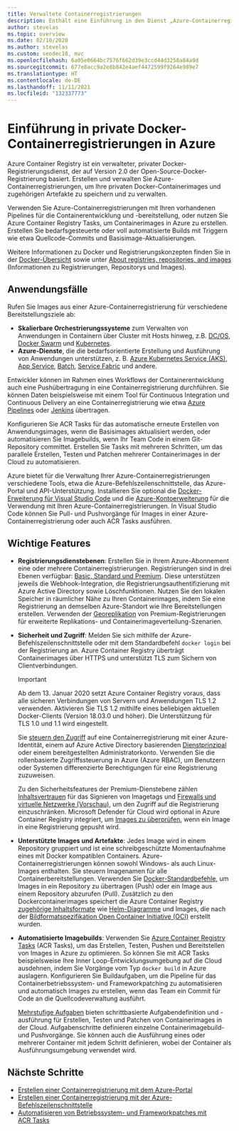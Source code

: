 ```yaml
---
title: Verwaltete Containerregistrierungen
description: Enthält eine Einführung in den Dienst „Azure-Containerregistrierung“ und die Bereitstellung von cloudbasierten, verwalteten, privaten Docker-Registrierungen.
author: stevelas
ms.topic: overview
ms.date: 02/10/2020
ms.author: stevelas
ms.custom: seodec18, mvc
ms.openlocfilehash: 6a05e0664bc7576f662d39e3ccd44d3258a84a9d
ms.sourcegitcommit: 677e8acc9a2e8b842e4aef4472599f9264e989e7
ms.translationtype: HT
ms.contentlocale: de-DE
ms.lasthandoff: 11/11/2021
ms.locfileid: "132337773"
---
```

# <a name="introduction-to-private-docker-container-registries-in-azure"></a>Einführung in private Docker-Containerregistrierungen in Azure

Azure Container Registry ist ein verwalteter, privater Docker-Registrierungsdienst, der auf Version 2.0 der Open-Source-Docker-Registrierung basiert. Erstellen und verwalten Sie Azure-Containerregistrierungen, um Ihre privaten Docker-Containerimages und zugehörigen Artefakte zu speichern und zu verwalten.

Verwenden Sie Azure-Containerregistrierungen mit Ihren vorhandenen Pipelines für die Containerentwicklung und -bereitstellung, oder nutzen Sie Azure Container Registry Tasks, um Containerimages in Azure zu erstellen. Erstellen Sie bedarfsgesteuerte oder voll automatisierte Builds mit Triggern wie etwa Quellcode-Commits und Basisimage-Aktualisierungen.

Weitere Informationen zu Docker und Registrierungskonzepten finden Sie in der [Docker-Übersicht](https://docs.docker.com/engine/docker-overview/) sowie unter [About registries, repositories, and images](container-registry-concepts.md) (Informationen zu Registrierungen, Repositorys und Images).

## <a name="use-cases"></a>Anwendungsfälle

Rufen Sie Images aus einer Azure-Containerregistrierung für verschiedene Bereitstellungsziele ab:

* **Skalierbare Orchestrierungssysteme** zum Verwalten von Anwendungen in Containern über Cluster mit Hosts hinweg, z.B. [DC/OS](https://kubernetes.io/docs/), [Docker Swarm](https://docs.mesosphere.com/) und [Kubernetes](https://docs.docker.com/get-started/swarm-deploy/).
* **Azure-Dienste**, die die bedarfsorientierte Erstellung und Ausführung von Anwendungen unterstützen, z. B. [Azure Kubernetes Service (AKS)](../aks/index.yml), [App Service](../app-service/index.yml), [Batch](../batch/index.yml), [Service Fabric](../service-fabric/index.yml) und andere.

Entwickler können im Rahmen eines Workflows der Containerentwicklung auch eine Pushübertragung in eine Containerregistrierung durchführen. Sie können Daten beispielsweise mit einem Tool für Continuous Integration und Continuous Delivery an eine Containerregistrierung wie etwa [Azure Pipelines](/azure/devops/pipelines/ecosystems/containers/acr-template) oder [Jenkins](https://jenkins.io/) übertragen.

Konfigurieren Sie ACR Tasks für das automatische erneute Erstellen von Anwendungsimages, wenn die Basisimages aktualisiert werden, oder automatisieren Sie Imagebuilds, wenn Ihr Team Code in einem Git-Repository committet. Erstellen Sie Tasks mit mehreren Schritten, um das parallele Erstellen, Testen und Patchen mehrerer Containerimages in der Cloud zu automatisieren.

Azure bietet für die Verwaltung Ihrer Azure-Containerregistrierungen verschiedene Tools, etwa die Azure-Befehlszeilenschnittstelle, das Azure-Portal und API-Unterstützung. Installieren Sie optional die [Docker-Erweiterung für Visual Studio Code](https://code.visualstudio.com/docs/azure/docker) und die [Azure-Kontoerweiterung](https://marketplace.visualstudio.com/items?itemName=ms-vscode.azure-account) für die Verwendung mit Ihren Azure-Containerregistrierungen. In Visual Studio Code können Sie Pull- und Pushvorgänge für Images in einer Azure-Containerregistrierung oder auch ACR Tasks ausführen.

## <a name="key-features"></a>Wichtige Features

* **Registrierungsdienstebenen**: Erstellen Sie in Ihrem Azure-Abonnement eine oder mehrere Containerregistrierungen. Registrierungen sind in drei Ebenen verfügbar: [Basic, Standard und Premium](container-registry-skus.md). Diese unterstützen jeweils die Webhook-Integration, die Registrierungsauthentifizierung mit Azure Active Directory sowie Löschfunktionen. Nutzen Sie den lokalen Speicher in räumlicher Nähe zu Ihren Containerimages, indem Sie eine Registrierung an demselben Azure-Standort wie Ihre Bereitstellungen erstellen. Verwenden der [Georeplikation](container-registry-geo-replication.md) von Premium-Registrierungen für erweiterte Replikations- und Containerimageverteilung-Szenarien. 

* **Sicherheit und Zugriff**: Melden Sie sich mithilfe der Azure-Befehlszeilenschnittstelle oder mit dem Standardbefehl `docker login` bei der Registrierung an. Azure Container Registry überträgt Containerimages über HTTPS und unterstützt TLS zum Sichern von Clientverbindungen. 

  > [!IMPORTANT]
  > Ab dem 13. Januar 2020 setzt Azure Container Registry voraus, dass alle sicheren Verbindungen von Servern und Anwendungen TLS 1.2 verwenden. Aktivieren Sie TLS 1.2 mithilfe eines beliebigen aktuellen Docker-Clients (Version 18.03.0 und höher). Die Unterstützung für TLS 1.0 und 1.1 wird eingestellt. 

  Sie [steuern den Zugriff](container-registry-authentication.md) auf eine Containerregistrierung mit einer Azure-Identität, einem auf Azure Active Directory basierenden [Dienstprinzipal](../active-directory/develop/app-objects-and-service-principals.md) oder einem bereitgestellten Administratorkonto. Verwenden Sie die rollenbasierte Zugriffssteuerung in Azure (Azure RBAC), um Benutzern oder Systemen differenzierte Berechtigungen für eine Registrierung zuzuweisen.

  Zu den Sicherheitsfeatures der Premium-Dienstebene zählen [Inhaltsvertrauen](container-registry-content-trust.md) für das Signieren von Imagetags und [Firewalls und virtuelle Netzwerke (Vorschau)](container-registry-vnet.md), um den Zugriff auf die Registrierung einzuschränken. Microsoft Defender für Cloud wird optional in Azure Container Registry integriert, um [Images zu überprüfen](../security-center/defender-for-container-registries-introduction.md?bc=%2fazure%2fcontainer-registry%2fbreadcrumb%2ftoc.json&toc=%2fazure%2fcontainer-registry%2ftoc.json), wenn ein Image in eine Registrierung gepusht wird.

* **Unterstützte Images und Artefakte**: Jedes Image wird in einem Repository gruppiert und ist eine schreibgeschützte Momentaufnahme eines mit Docker kompatiblen Containers. Azure-Containerregistrierungen können sowohl Windows- als auch Linux-Images enthalten. Sie steuern Imagenamen für alle Containerbereitstellungen. Verwenden Sie [Docker-Standardbefehle](https://docs.docker.com/engine/reference/commandline/), um Images in ein Repository zu übertragen (Push) oder ein Image aus einem Repository abzurufen (Pull). Zusätzlich zu den Dockercontainerimages speichert die Azure Container Registry [zugehörige Inhaltsformate](container-registry-image-formats.md) wie [Helm-Diagramme](container-registry-helm-repos.md) und Images, die nach der [Bildformatspezifikation Open Container Initiative (OCI)](https://github.com/opencontainers/image-spec/blob/master/spec.md) erstellt wurden.

* **Automatisierte Imagebuilds**: Verwenden Sie [Azure Container Registry Tasks](container-registry-tasks-overview.md) (ACR Tasks), um das Erstellen, Testen, Pushen und Bereitstellen von Images in Azure zu optimieren. So können Sie mit ACR Tasks beispielsweise Ihre Inner Loop-Entwicklungsumgebung auf die Cloud ausdehnen, indem Sie Vorgänge vom Typ `docker build` in Azure auslagern. Konfigurieren Sie Buildaufgaben, um die Pipeline für das Containerbetriebssystem- und Frameworkpatching zu automatisieren und automatisch Images zu erstellen, wenn das Team ein Commit für Code an die Quellcodeverwaltung ausführt.

  [Mehrstufige Aufgaben](container-registry-tasks-overview.md#multi-step-tasks) bieten schrittbasierte Aufgabendefinition und -ausführung für Erstellen, Testen und Patchen von Containerimages in der Cloud. Aufgabenschritte definieren einzelne Containerimagebuild- und Pushvorgänge. Sie können auch die Ausführung eines oder mehrerer Container mit jedem Schritt definieren, wobei der Container als Ausführungsumgebung verwendet wird.

## <a name="next-steps"></a>Nächste Schritte

* [Erstellen einer Containerregistrierung mit dem Azure-Portal](container-registry-get-started-portal.md)
* [Erstellen einer Containerregistrierung mit der Azure-Befehlszeilenschnittstelle](container-registry-get-started-azure-cli.md)
* [Automatisieren von Betriebssystem- und Frameworkpatches mit ACR Tasks](container-registry-tasks-overview.md)
